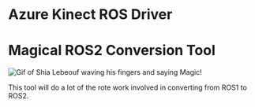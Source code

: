 # Azure Kinect ROS Driver
# Magical ROS2 Conversion Tool

![Gif of Shia Lebeouf waving his fingers and saying Magic!](https://media.giphy.com/media/12NUbkX6p4xOO4/giphy.gif)

This tool will do a lot of the rote work involved in converting from ROS1 to ROS2.
